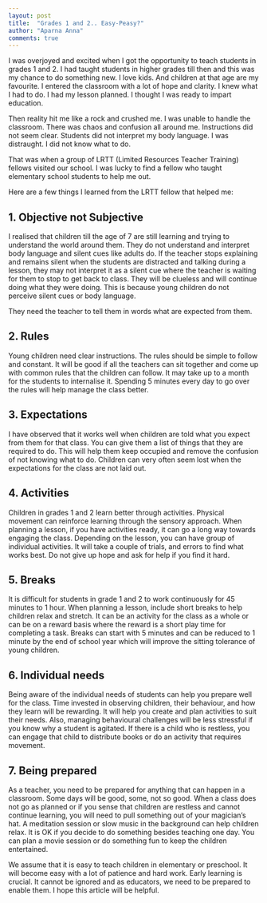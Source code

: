 ```yaml
---
layout: post
title:  "Grades 1 and 2.. Easy-Peasy?"
author: "Aparna Anna"
comments: true
---
```


I was overjoyed and excited when I got the opportunity to teach students in grades 1 and 2.  I had taught students in higher grades till then and this was my chance to do something new. I love kids. And children at that age are my favourite. I entered the classroom with a lot of hope and clarity. I knew what I had to do. I had my lesson planned. I thought I was ready to impart education. 

Then reality hit me like a rock and crushed me. I was unable to handle the classroom. There was chaos and confusion all around me. Instructions did not seem clear. Students did not interpret my body language. I was distraught. I did not know what to do. 

That was when a group of LRTT (Limited Resources Teacher Training) fellows visited our school. I was lucky to find a fellow who taught elementary school students to help me out. 

Here are a few things I learned from the LRTT fellow that helped me:

## 1. Objective not Subjective
I realised that children till the age of 7 are still learning and trying to understand the world around them. They do not understand and interpret body language and silent cues like adults do. If the teacher stops explaining and remains silent when the students are distracted and talking during a lesson, they may not interpret it as a silent cue where the teacher is waiting for them to stop to get back to class. They will be clueless and will continue doing what they were doing. This is because young children do not perceive silent cues or body language.

They need the teacher to tell them in words what are expected from them. 

## 2. Rules
Young children need clear instructions. The rules should be simple to follow and constant. It will be good if all the teachers can sit together and come up with common rules that the children can follow. It may take up to a month for  the students to internalise it. Spending 5 minutes every day to go over the rules will help manage the class better. 

## 3. Expectations
I have observed that it works well when children are told what you expect from them for that class. You can give them a list of things that they are required to do. This will help them keep occupied and remove the confusion of not knowing what to do. Children can very often seem lost when the expectations for the class are not laid out.  

## 4. Activities
Children in grades 1 and 2 learn better through activities. Physical movement can reinforce learning through the sensory approach. When planning a lesson, if you have activities ready, it can go a long way towards engaging the class. Depending on the lesson, you can have group of individual activities. It will take a couple of trials, and errors to find what works best. Do not give up hope and ask for help if you find it hard. 

## 5. Breaks
It is difficult for students in grade 1 and 2 to work continuously for 45 minutes to 1 hour. When planning a lesson, include short breaks to help children relax and stretch. It can be an activity for the class as a whole or can be on a reward basis where the reward is a short play time for completing a task. Breaks can start with 5 minutes and can be reduced to 1 minute by the end of school year which will improve the sitting tolerance of young children. 

## 6. Individual needs
Being aware of the individual needs of students can help you prepare well for the class. Time invested in observing children, their behaviour, and how they learn will be rewarding. It will help you create and plan activities to suit their needs. Also, managing behavioural challenges will be less stressful if you know why a student is agitated. 
If there is a child who is restless, you can engage that child to distribute books or do an activity that requires movement. 

## 7. Being prepared
As a teacher, you need to be prepared for anything that can happen in a classroom. Some days will be good, some, not so good. When a class does not go as planned or if you sense that children are restless and cannot continue learning, you will need to pull something out of your magician’s hat. A meditation session or slow music in the background can help children relax. 
It is OK if you decide to do something besides teaching one day. You can plan a movie session or do something fun to keep the children entertained. 

We assume that it is easy to teach children in elementary or preschool. It will become easy with a lot of patience and hard work. Early learning is crucial. It cannot be ignored and as educators, we need to be prepared to enable them. I hope this article will be helpful. 
